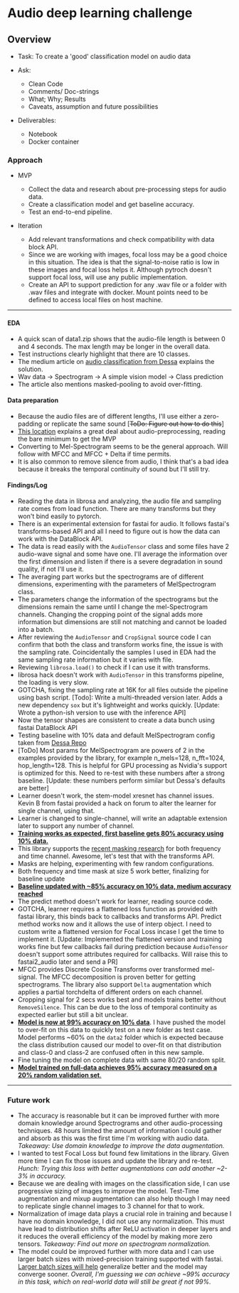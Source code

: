 # Audio deep learning challenge

## Overview
- Task: To create a 'good' classification model on audio data
- Ask:
    - Clean Code
    - Comments/ Doc-strings
    - What; Why; Results
    - Caveats, assumption and future possibilities

- Deliverables:
    - Notebook
    - Docker container


### Approach
- MVP
    - Collect the data and research about pre-processing steps for audio data.
    - Create a classification model and get baseline accuracy.
    - Test an end-to-end pipeline.

- Iteration
    - Add relevant transformations and check compatibility with data block API.
    - Since we are working with images, focal loss may be a good choice in this situation. The idea is that the signal-to-noise ratio is low in these images and focal loss helps it. Although pytroch doesn't support focal loss, will use any public implementation.
    - Create an API to support prediction for any .wav file or a folder with .wav files and integrate with docker. Mount points need to be defined to access local files on host machine.

---

#### EDA
- A quick scan of data1.zip shows that the audio-file length is between 0 and 4 seconds. The max length may be longer in the overall data.
- Test instructions clearly highlight that there are 10 classes.
- The medium article on [audio classification from Dessa](https://medium.com/dessa-news/detecting-audio-deepfakes-f2edfd8e2b35) explains the solution.
- Wav data -> Spectrogram -> A simple vision model -> Class prediction
- The article also mentions masked-pooling to avoid over-fitting.

#### Data preparation
- Because the audio files are of different lengths, I'll use either a zero-padding or replicate the same sound [~~ToDo: Figure out how to do this~~]
- [This location](https://musicinformationretrieval.com/index.html) explains a great deal about audio-preprocessing, reading the bare minimum to get the MVP
- Converting to Mel-Spectrogram seems to be the general approach. Will follow with MFCC and MFCC + Delta if time permits.
- It is also common to remove silence from audio, I think that's a bad idea because it breaks the temporal continuity of sound but I'll still try.

#### Findings/Log
- Reading the data in librosa and analyzing, the audio file and sampling rate comes from load function. There are many transforms but they won't bind easily to pytorch.
- There is an experimental extension for fastai for audio. It follows fastai's transforms-based API and all I need to figure out is how the data can work with the DataBlock API.
- The data is read easily with the `AudioTensor` class and some files have 2 audio-wave signal and some have one. I'll average the information over the first dimension and listen if there is a severe degradation in sound quality, if not I'll use it.
- The averaging part works but the spectrograms are of different dimensions, experimenting with the parameters of MelSpectrogram class.
- The parameters change the information of the spectrograms but the dimensions remain the same until I change the mel-Spectrogram channels. Changing the cropping point of the signal adds more information but dimensions are still not matching and cannot be loaded into a batch.
- After reviewing the `AudioTensor` and `CropSignal` source code I can confirm that both the class and transform works fine, the issue is with the sampling rate. Coincidentally the samples I used in EDA had the same sampling rate information but it varies with file.
- Reviewing `librosa.load()` to check if I can use it with transforms.
- librosa hack doesn't work with `AudioTensor` in this transforms pipeline, the loading is very slow.
- GOTCHA, fixing the sampling rate at 16K for all files outside the pipeline using bash script. [Todo]: Write a multi-threaded version later. Adds a new dependency `sox` but it's lightweight and works quickly. [Update: Wrote a python-ish version to use with the inference API]
- Now the tensor shapes are consistent to create a data bunch using fastai DataBlock API
- Testing baseline with 10% data and default MelSpectrogram config taken from [Dessa Repo](https://github.com/dessa-oss/fake-voice-detection/blob/master/code/constants.py)
- [ToDo] Most params for MelSpectrogram are powers of 2 in the examples provided by the library, for example n_mels=128, n_fft=1024, hop_length=128. This is helpful for GPU processing as Nvidia's support is optimized for this. Need to re-test with these numbers after a strong baseline. [Update: these numbers perform similar but Dessa's defaults are better]
- Learner doesn't work, the stem-model xresnet has channel issues. Kevin B from fastai provided a hack on forum to alter the learner for single channel, using that.
- Learner is changed to single-channel, will write an adaptable extension later to support any number of channel.
- <u>**Training works as expected, first baseline gets 80% accuracy using 10% data.**</u>
- This library supports the [recent masking research](https://arxiv.org/abs/1904.08779) for both frequency and time channel. Awesome, let's test that with the transforms API.
- Masks are helping, experimenting with few random configurations.
- Both frequency and time mask at size 5 work better, finalizing for baseline update
- <u>**Baseline updated with ~85% accuracy on 10% data, medium accuracy reached**</u>
- The predict method doesn't work for learner, reading source code.
- GOTCHA, learner requires a flattened loss function as provided with fastai library, this binds back to callbacks and transforms API. Predict method works now and it allows the use of interp object. I need to custom write a flattened version for Focal Loss incase I get the time to implement it. [Update: Implemented the flattened version and training works fine but few callbacks fail during prediction because `AudioTensor` doesn't support some attributes required for callbacks. Will raise this to fastai2_audio later and send a PR]
- MFCC provides Discrete Cosine Transforms over transformed mel-signal. The MFCC decomposition is proven better for getting spectrograms. The library also support `Delta` augmentation which applies a partial torchdelta of different orders on each channel.
- Cropping signal for 2 secs works best and models trains better without `RemoveSilence`. This can be due to the loss of temporal continuity as expected earlier but still a bit unclear.
- <u>**Model is now at 99% accuracy on 10% data**</u>. I have pushed the model to over-fit on this data to quickly test on a new folder as test case. Model performs ~60% on the `data2` folder which is expected because the class distribution caused our model to over-fit on that distribution and class-0 and class-2 are confused often in this new sample.
- Fine tuning the model on complete data with same 80/20 random split.
- <u>**Model trained on full-data achieves 95% accuracy measured on a 20% random validation set**.</u>

---

### Future work

- The accuracy is reasonable but it can be improved further with more domain knowledge around Spectrograms and other audio-processing techniques. 48 hours limited the amount of information I could gather and absorb as this was the first time I'm working with audio data. *Takeaway: Use domain knowledge to improve the data augmentation.*
- I wanted to test Focal Loss but found few limitations in the library. Given more time I can fix those issues and update the library and re-test. *Hunch: Trying this loss with better augmentations can add another ~2-3% in accuracy.*
- Because we are dealing with images on the classification side, I can use progressive sizing of images to improve the model. Test-Time augmentation and mixup augmentation can also help though I may need to replicate single channel images to 3 channel for that to work.
- Normalization of image data plays a crucial role in training and because I have no domain knowledge, I did not use any normalization. This must have lead to distribution shifts after ReLU activation in deeper layers and it reduces the overall efficiency of the model by making more zero tensors. *Takeaway: Find out more on spectrogram normalization.*
- The model could be improved further with more data and I can use larger batch sizes with mixed-precision training supported with fastai. [Larger batch sizes will help](https://arxiv.org/abs/1711.00489) generalize better and the model may converge sooner. *Overall, I'm guessing we can achieve ~99% accuracy in this task, which on real-world data will still be great if not 99%.*

